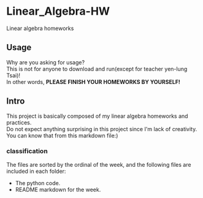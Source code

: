 # Linear_Algebra-HW
Linear algebra homeworks

## Usage

Why are you asking for usage?  
This is not for anyone to download and run(except for teacher yen-lung Tsai)!  
In other words, **PLEASE FINISH YOUR HOMEWORKS BY YOURSELF!**  

## Intro

This project is basically composed of my linear algebra homeworks and practices.  
Do not expect anything surprising in this project since I'm lack of creativity.  
You can know that from this markdown file:)  

### classification

The files are sorted by the ordinal of the week, and the following files are included in each folder:

 - The python code.
 - README markdown for the week.


